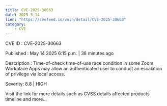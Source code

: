 ```yaml
---
title: CVE-2025-30663
date: 2025-5-14
lien: "https://cvefeed.io/vuln/detail/CVE-2025-30663"
category:
    - CVE
---
```


CVE ID : CVE-2025-30663

Published :  May 14
2025
6:15 p.m. | 38 minutes ago

Description : Time-of-check time-of-use race condition in some Zoom Workplace Apps may allow an authenticated user to conduct an escalation of privilege via local access.

Severity: 8.8 | HIGH

Visit the link for more details
such as CVSS details
affected products
timeline
and more...
